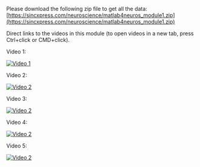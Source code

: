 Please download the following zip file to get all the data:
[https://sincxpress.com/neuroscience/matlab4neuros_module1.zip](https://sincxpress.com/neuroscience/matlab4neuros_module1.zip)




Direct links to the videos in this module (to open videos in a new tab, press Ctrl+click or CMD+click).

Video 1:

[![Video 1](https://img.youtube.com/vi/ij8npj87Hg8/hqdefault.jpg)](https://www.youtube.com/embed/ij8npj87Hg8)


Video 2:

[![Video 2](https://img.youtube.com/vi/OoOOlbMBW_Q/hqdefault.jpg)](https://www.youtube.com/embed/OoOOlbMBW_Q)


Video 3:

[![Video 2](https://img.youtube.com/vi/YWP8G1qLrL4/hqdefault.jpg)](https://www.youtube.com/embed/YWP8G1qLrL4)


Video 4:

[![Video 2](https://img.youtube.com/vi/AogdorH6FVo/hqdefault.jpg)](https://www.youtube.com/embed/AogdorH6FVo)


Video 5:

[![Video 2](https://img.youtube.com/vi/QjdVuzwwx1k/hqdefault.jpg)](https://www.youtube.com/embed/QjdVuzwwx1k)




